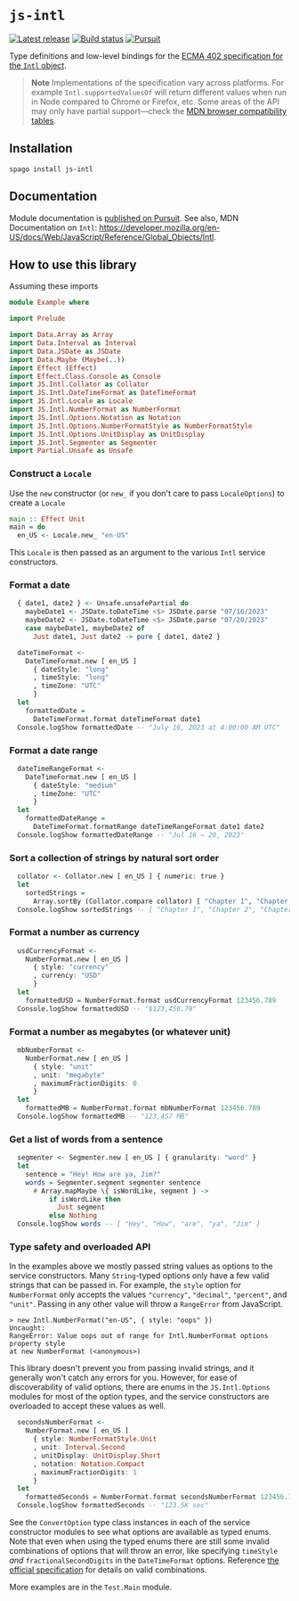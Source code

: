<!-- This file was generated using `script/generate-readme.sh` -->

# `js-intl`

[![Latest release](http://img.shields.io/github/release/pete-murphy/purescript-js-intl.svg)](https://github.com/pete-murphy/purescript-js-intl/releases)
[![Build status](https://github.com/pete-murphy/purescript-js-intl/workflows/CI/badge.svg?branch=main)](https://github.com/pete-murphy/purescript-js-intl/actions?query=workflow%3ACI+branch%3Amain)
[![Pursuit](https://pursuit.purescript.org/packages/purescript-js-intl/badge)](https://pursuit.purescript.org/packages/purescript-js-intl)

Type definitions and low-level bindings for the [ECMA 402 specification for the `Intl` object](https://tc39.es/ecma402/#intl-object).

> **Note**
> Implementations of the specification vary across platforms. For example `Intl.supportedValuesOf` will return different values when run in Node compared to Chrome or Firefox, etc. Some areas of the API may only have partial support—check the [MDN browser compatibility tables](https://developer.mozilla.org/en-US/docs/Web/JavaScript/Reference/Global_Objects/Intl#browser_compatibility).

## Installation

```
spago install js-intl
```

## Documentation

Module documentation is [published on Pursuit](http://pursuit.purescript.org/packages/purescript-js-intl).
See also, MDN Documentation on `Intl`: https://developer.mozilla.org/en-US/docs/Web/JavaScript/Reference/Global_Objects/Intl.

## How to use this library


Assuming these imports

```purs
module Example where

import Prelude

import Data.Array as Array
import Data.Interval as Interval
import Data.JSDate as JSDate
import Data.Maybe (Maybe(..))
import Effect (Effect)
import Effect.Class.Console as Console
import JS.Intl.Collator as Collator
import JS.Intl.DateTimeFormat as DateTimeFormat
import JS.Intl.Locale as Locale
import JS.Intl.NumberFormat as NumberFormat
import JS.Intl.Options.Notation as Notation
import JS.Intl.Options.NumberFormatStyle as NumberFormatStyle
import JS.Intl.Options.UnitDisplay as UnitDisplay
import JS.Intl.Segmenter as Segmenter
import Partial.Unsafe as Unsafe

```

### Construct a `Locale`

Use the `new` constructor (or `new_` if you don't care to pass `LocaleOptions`) 
to create a `Locale`

```purs
main :: Effect Unit
main = do
  en_US <- Locale.new_ "en-US"
```

This `Locale` is then passed as an argument to the various `Intl` service
constructors.

### Format a date

```purs
  { date1, date2 } <- Unsafe.unsafePartial do
    maybeDate1 <- JSDate.toDateTime <$> JSDate.parse "07/16/2023"
    maybeDate2 <- JSDate.toDateTime <$> JSDate.parse "07/20/2023"
    case maybeDate1, maybeDate2 of
      Just date1, Just date2 -> pure { date1, date2 }

  dateTimeFormat <-
    DateTimeFormat.new [ en_US ]
      { dateStyle: "long"
      , timeStyle: "long"
      , timeZone: "UTC"
      }
  let
    formattedDate =
      DateTimeFormat.format dateTimeFormat date1
  Console.logShow formattedDate -- "July 16, 2023 at 4:00:00 AM UTC"
```

### Format a date range

```purs
  dateTimeRangeFormat <-
    DateTimeFormat.new [ en_US ]
      { dateStyle: "medium"
      , timeZone: "UTC"
      }
  let
    formattedDateRange =
      DateTimeFormat.formatRange dateTimeRangeFormat date1 date2
  Console.logShow formattedDateRange -- "Jul 16 – 20, 2023"
```

### Sort a collection of strings by natural sort order

```purs
  collator <- Collator.new [ en_US ] { numeric: true }
  let
    sortedStrings =
      Array.sortBy (Collator.compare collator) [ "Chapter 1", "Chapter 11", "Chapter 2" ]
  Console.logShow sortedStrings -- [ "Chapter 1", "Chapter 2", "Chapter 11" ]
```

### Format a number as currency

```purs
  usdCurrencyFormat <-
    NumberFormat.new [ en_US ]
      { style: "currency"
      , currency: "USD"
      }
  let
    formattedUSD = NumberFormat.format usdCurrencyFormat 123456.789
  Console.logShow formattedUSD -- "$123,456.79"
```

### Format a number as megabytes (or whatever unit)

```purs
  mbNumberFormat <-
    NumberFormat.new [ en_US ]
      { style: "unit"
      , unit: "megabyte"
      , maximumFractionDigits: 0
      }
  let
    formattedMB = NumberFormat.format mbNumberFormat 123456.789
  Console.logShow formattedMB -- "123,457 MB"
```

### Get a list of words from a sentence

```purs
  segmenter <- Segmenter.new [ en_US ] { granularity: "word" }
  let
    sentence = "Hey! How are ya, Jim?"
    words = Segmenter.segment segmenter sentence
      # Array.mapMaybe \{ isWordLike, segment } ->
          if isWordLike then
            Just segment
          else Nothing
  Console.logShow words -- [ "Hey", "How", "are", "ya", "Jim" ]
```

### Type safety and overloaded API

In the examples above we mostly passed string values as options to the
service constructors. Many `String`-typed options only have a few valid
strings that can be passed in. For example, the `style` option for
`NumberFormat` only accepts the values `"currency"`, `"decimal"`,
`"percent"`, and `"unit"`. Passing in any other value will throw a
`RangeError` from JavaScript.
```
> new Intl.NumberFormat("en-US", { style: "oops" })
Uncaught:
RangeError: Value oops out of range for Intl.NumberFormat options property style
at new NumberFormat (<anonymous>)
```
This library doesn't prevent you from passing invalid strings, and it
generally won't catch any errors for you. However, for ease of
discoverability of valid options, there are enums in the `JS.Intl.Options`
modules for most of the option types, and the service constructors are
overloaded to accept these values as well.
```purs
  secondsNumberFormat <-
    NumberFormat.new [ en_US ]
      { style: NumberFormatStyle.Unit
      , unit: Interval.Second
      , unitDisplay: UnitDisplay.Short
      , notation: Notation.Compact
      , maximumFractionDigits: 1
      }
  let
    formattedSeconds = NumberFormat.format secondsNumberFormat 123456.789
  Console.logShow formattedSeconds -- "123.5K sec"
```
See the `ConvertOption` type class instances in each of the service
constructor modules to see what options are available as typed enums. Note
that even when using the typed enums there are still some invalid
combinations of options that will throw an error, like specifying `timeStyle`
_and_ `fractionalSecondDigits` in the `DateTimeFormat` options. Reference
[the official specification](https://tc39.es/ecma402) for details on valid
combinations.


More examples are in the `Test.Main` module.

